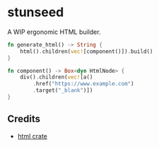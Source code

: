 # stunseed

A WIP ergonomic HTML builder.

```rs
fn generate_html() -> String {
    html().children(vec![component()]).build()
}

fn component() -> Box<dyn HtmlNode> {
    div().children(vec![a()
        .href("https://www.example.com")
        .target("_blank")])
}
```

## Credits
- [html crate](https://github.com/yoshuawuyts/html)

